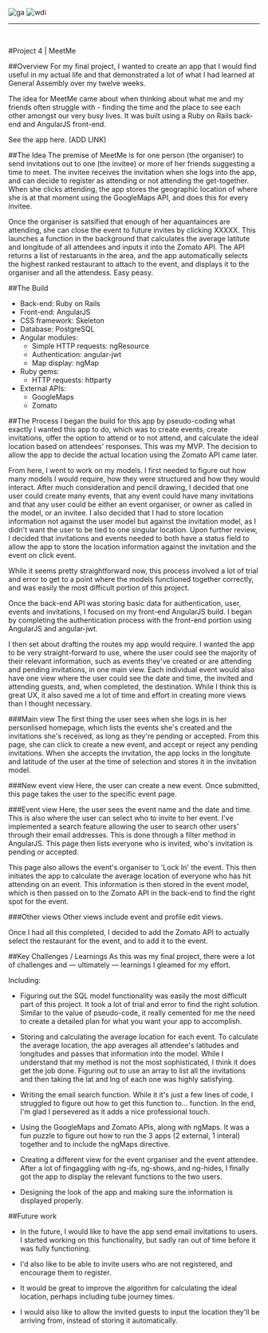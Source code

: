 ![ga](https://cloud.githubusercontent.com/assets/20629455/23824362/2c9817c2-066d-11e7-8988-7b1eefc6d628.jpg)
![wdi](https://cloud.githubusercontent.com/assets/20629455/23824363/2ddeaa7e-066d-11e7-8630-f7c890c9f1c1.png)

___
<br>

#Project 4 | MeetMe

##Overview
For my final project, I wanted to create an app that I would find useful in my actual life and that demonstrated a lot of what I had learned at General Assembly over my twelve weeks.

The idea for MeetMe came about when thinking about what me and my friends often struggle with - finding the time and the place to see each other amongst our very busy lives. It was built using a Ruby on Rails back-end and AngularJS front-end.

See the app here. (ADD LINK)

##The Idea
The premise of MeetMe is for one person (the organiser) to send invitations out to one (the invitee) or more of her friends suggesting a time to meet. The invitee receives the invitation when she logs into the app, and can decide to register as attending or not attending the get-together. When she clicks attending, the app stores the geographic location of where she is at that moment using the GoogleMaps API, and does this for every invitee.

Once the organiser is satsified that enough of her aquantainces are attending, she can close the event to future invites by clicking XXXXX. This launches a function in the background that calculates the average latitute and longitude of all attendees and inputs it into the Zomato API. The API returns a list of restaruants in the area, and the app automatically selects the highest ranked restaurant to attach to the event, and displays it to the organiser and all the attendess. Easy peasy.

##The Build
* Back-end: Ruby on Rails
* Front-end: AngularJS
* CSS framework: Skeleton
* Database: PostgreSQL
* Angular modules:
	* Simple HTTP requests: ngResource
	* Authentication: angular-jwt
	* Map display: ngMap
* Ruby gems:
	* HTTP requests: httparty
* External APIs:
	* GoogleMaps
	* Zomato

##The Process
I began the build for this app by pseudo-coding what exactly I wanted this app to do, which was to create events, create invitations, offer the option to attend or to not attend, and calculate the ideal location based on attendees' responses. This was my MVP. The decision to allow the app to decide the actual location using the Zomato API came later.

From here, I went to work on my models. I first needed to figure out how many models I would require, how they were structured and how they would interact. After much consideration and pencil drawing, I decided that one user could create many events, that any event could have many invitations and that any user could be either an event organiser, or owner as called in the model, or an invitee. I also decided that I had to store location information not against the user model but against the invitation model, as I didn't want the user to be tied to one singular location. Upon further review, I decided that invitations and events needed to both have a status field to allow the app to store the location information against the invitation and the event on click event.

While it seems pretty straightforward now, this process involved a lot of trial and error to get to a point where the models functioned together correctly, and was easily the most difficult portion of this project.

Once the back-end API was storing basic data for authentication, user, events and invitations, I focused on my front-end AngularJS build. I began by completing the authentication process with the front-end portion using AngularJS and angular-jwt. 

I then set about drafting the routes my app would require. I wanted the app to be very straight-forward to use, where the user could see the majority of their relevant information, such as events they've created or are attending and pending invitations, in one main view. Each individual event would also have one view where the user could see the date and time, the invited and attending guests, and, when completed, the destination. While I think this is great UX, it also saved me a lot of time and effort in creating more views than I thought necessary.

###Main view
The first thing the user sees when she logs in is her personlised homepage, which lists the events she's created and the invitations she's received, as long as they're pending or accepted. From this page, she can click to create a new event, and accept or reject any pending invitations. When she accepts the invitation, the app locks in the longitute and latitude of the user at the time of selection and stores it in the invitation model.

###New event view
Here, the user can create a new event. Once submitted, this page takes the user to the specific event page.

###Event view
Here, the user sees the event name and the date and time. This is also where the user can select who to invite to her event. I've implemented a search feature allowing the user to search other users' through their email addresses. This is done through a filter method in AngularJS. This page then lists everyone who is invited, who's invitation is pending or accepted. 

This page also allows the event's organiser to 'Lock In' the event. This then initiates the app to calculate the average location of everyone who has hit attending on an event. This information is then stored in the event model, which is then passed on to the Zomato API in the back-end to find the right spot for the event.

###Other views
Other views include event and profile edit views.

Once I had all this completed, I decided to add the Zomato API to actually select the restaurant for the event, and to add it to the event. 


##Key Challenges / Learnings
As this was my final project, there were a lot of challenges and — ultimately — learnings I gleamed for my effort.

Including:

- Figuring out the SQL model functionality was easily the most difficult part of this project. It took a lot of trial and error to find the right solution. Similar to the value of pseudo-code, it really cemented for me the need to create a detailed plan for what you want your app to accomplish.

- Storing and calculating the average location for each event. To calculate the average location, the app averages all attendee's latitudes and longitudes and passes that information into the model. While I understand that my method is not the most sophisticated, I think it does get the job done. Figuring out to use an array to list all the invitations and then taking the lat and lng of each one was highly satisfying.

- Writing the email search function. While it it's just a few lines of code, I struggled to figure out how to get this function to... function. In the end, I'm glad I persevered as it adds a nice professional touch.

- Using the GoogleMaps and Zomato APIs, along with ngMaps. It was a fun puzzle to figure out how to run the 3 apps (2 external, 1 interal) together and to include the ngMaps directive. 

- Creating a different view for the event organiser and the event attendee. After a lot of fingaggling with ng-ifs, ng-shows, and ng-hides, I finally got the app to display the relevant functions to the two users.

- Designing the look of the app and making sure the information is displayed properly.

##Future work
- In the future, I would like to have the app send email invitations to users. I started working on this functionality, but sadly ran out of time before it was fully functioning.

- I'd also like to be able to invite users who are not registered, and encourage them to register.

- It would be great to improve the algorithm for calculating the ideal location, perhaps including tube journey times.

- I would also like to allow the invited guests to input the location they'll be arriving from, instead of storing it automatically.

